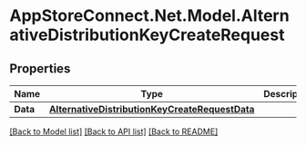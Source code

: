 # AppStoreConnect.Net.Model.AlternativeDistributionKeyCreateRequest

## Properties

Name | Type | Description | Notes
------------ | ------------- | ------------- | -------------
**Data** | [**AlternativeDistributionKeyCreateRequestData**](AlternativeDistributionKeyCreateRequestData.md) |  | 

[[Back to Model list]](../README.md#documentation-for-models) [[Back to API list]](../README.md#documentation-for-api-endpoints) [[Back to README]](../README.md)

